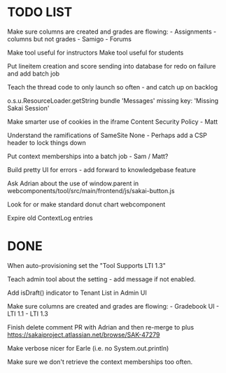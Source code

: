 
TODO LIST
=========

Make sure columns are created and grades are flowing:
    - Assignments - columns but not grades
    - Samigo
    - Forums

Make tool useful for instructors
Make tool useful for students

Put lineitem creation and score sending into database for redo on failure and add batch job

Teach the thread code to only launch so often - and catch up on backlog

o.s.u.ResourceLoader.getString bundle 'Messages'  missing key: 'Missing Sakai Session'

Make smarter use of cookies in the iframe Content Security Policy - Matt

Understand the ramifications of SameSite None - Perhaps add a CSP header to lock things down

Put context memberships into a batch job - Sam / Matt?

Build pretty UI for errors - add forward to knowledgebase feature

Ask Adrian about the use of window.parent in webcomponents/tool/src/main/frontend/js/sakai-button.js

Look for or make standard donut chart webcomponent

Expire old ContextLog entries

DONE
====

When auto-provisioning set the "Tool Supports LTI 1.3"

Teach admin tool about the setting - add message if not enabled.

Add isDraft() indicator to Tenant List in Admin UI

Make sure columns are created and grades are flowing:
    - Gradebook UI
    - LTI 1.1
    - LTI 1.3

Finish delete comment PR with Adrian and then re-merge to plus
https://sakaiproject.atlassian.net/browse/SAK-47279

Make verbose nicer for Earle (i.e. no System.out.println)

Make sure we don't retrieve the context memberships too often.

